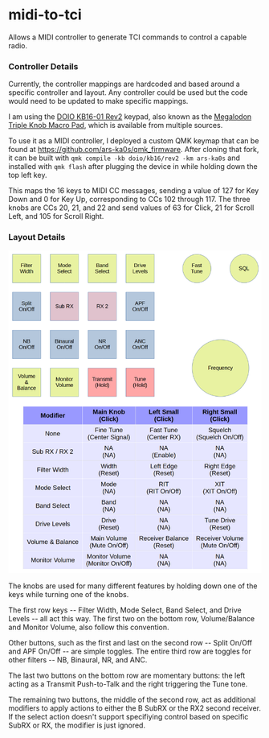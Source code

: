 # midi-to-tci
Allows a MIDI controller to generate TCI commands to control a capable radio.

### Controller Details
Currently, the controller mappings are hardcoded and based around a specific controller and layout.
Any controller could be used but the code would need to be updated to make specific mappings.

I am using the [DOIO KB16-01 Rev2](https://www.whatgeek.com/products/doio-kb16-01-macro-keyboard-16-keys-3-knob-macro-pad) keypad, also known as the [Megalodon Triple Knob Macro Pad](https://www.keebmonkey.com/products/megalodon-triple-knob-macro-pad), which is available from multiple sources.

To use it as a MIDI controller, I deployed a custom QMK keymap that can be found at https://github.com/ars-ka0s/qmk_firmware.
After cloning that fork, it can be built with `qmk compile -kb doio/kb16/rev2 -km ars-ka0s` and installed with `qmk flash` after plugging the device in while holding down the top left key.

This maps the 16 keys to MIDI CC messages, sending a value of 127 for Key Down and 0 for Key Up, corresponding to CCs 102 through 117.  The three knobs are CCs 20, 21, and 22 and send values of 63 for Click, 21 for Scroll Left, and 105 for Scroll Right.

### Layout Details
![Keyboard Layout Map](layout.png)

The knobs are used for many different features by holding down one of the keys while turning one of the knobs.

The first row keys -- Filter Width, Mode Select, Band Select, and Drive Levels -- all act this way.  The first two on the bottom row, Volume/Balance and Monitor Volume, also follow this convention.

Other buttons, such as the first and last on the second row -- Split On/Off and APF On/Off -- are simple toggles.  The entire third row are toggles for other filters -- NB, Binaural, NR, and ANC.

The last two buttons on the bottom row are momentary buttons: the left acting as a Transmit Push-to-Talk and the right triggering the Tune tone.

The remaining two buttons, the middle of the second row, act as additional modifiers to apply actions to either the B SubRX or the RX2 second receiver.  If the select action doesn't support specifiying control based on specific SubRX or RX, the modifier is just ignored.
